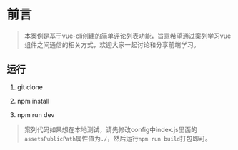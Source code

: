 # 前言

> 本案例是基于vue-cli创建的简单评论列表功能，旨意希望通过案列学习vue组件之间通信的相关方式，欢迎大家一起讨论和分享前端学习。

## 运行

1. git clone

2. npm install

3. npm run dev

> 案列代码如果想在本地测试，请先修改config中index.js里面的`assetsPublicPath`属性值为`./`，然后运行`npm run build`打包即可。
